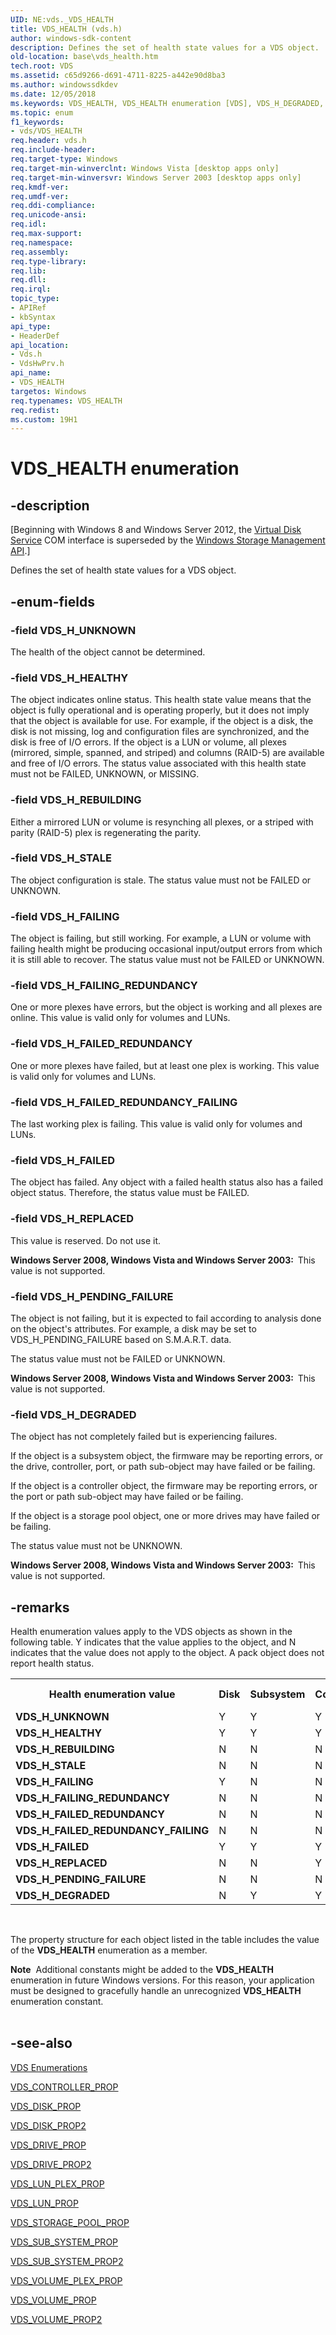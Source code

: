 ```yaml
---
UID: NE:vds._VDS_HEALTH
title: VDS_HEALTH (vds.h)
author: windows-sdk-content
description: Defines the set of health state values for a VDS object.
old-location: base\vds_health.htm
tech.root: VDS
ms.assetid: c65d9266-d691-4711-8225-a442e90d8ba3
ms.author: windowssdkdev
ms.date: 12/05/2018
ms.keywords: VDS_HEALTH, VDS_HEALTH enumeration [VDS], VDS_H_DEGRADED, VDS_H_FAILED, VDS_H_FAILED_REDUNDANCY, VDS_H_FAILED_REDUNDANCY_FAILING, VDS_H_FAILING, VDS_H_FAILING_REDUNDANCY, VDS_H_HEALTHY, VDS_H_PENDING_FAILURE, VDS_H_REBUILDING, VDS_H_REPLACED, VDS_H_STALE, VDS_H_UNKNOWN, base.vds_health, vds/VDS_HEALTH, vds/VDS_H_DEGRADED, vds/VDS_H_FAILED, vds/VDS_H_FAILED_REDUNDANCY, vds/VDS_H_FAILED_REDUNDANCY_FAILING, vds/VDS_H_FAILING, vds/VDS_H_FAILING_REDUNDANCY, vds/VDS_H_HEALTHY, vds/VDS_H_PENDING_FAILURE, vds/VDS_H_REBUILDING, vds/VDS_H_REPLACED, vds/VDS_H_STALE, vds/VDS_H_UNKNOWN, vdshwprv/VDS_HEALTH, vdshwprv/VDS_H_DEGRADED, vdshwprv/VDS_H_FAILED, vdshwprv/VDS_H_FAILED_REDUNDANCY, vdshwprv/VDS_H_FAILED_REDUNDANCY_FAILING, vdshwprv/VDS_H_FAILING, vdshwprv/VDS_H_FAILING_REDUNDANCY, vdshwprv/VDS_H_HEALTHY, vdshwprv/VDS_H_PENDING_FAILURE, vdshwprv/VDS_H_REBUILDING, vdshwprv/VDS_H_REPLACED, vdshwprv/VDS_H_STALE, vdshwprv/VDS_H_UNKNOWN
ms.topic: enum
f1_keywords:
- vds/VDS_HEALTH
req.header: vds.h
req.include-header: 
req.target-type: Windows
req.target-min-winverclnt: Windows Vista [desktop apps only]
req.target-min-winversvr: Windows Server 2003 [desktop apps only]
req.kmdf-ver: 
req.umdf-ver: 
req.ddi-compliance: 
req.unicode-ansi: 
req.idl: 
req.max-support: 
req.namespace: 
req.assembly: 
req.type-library: 
req.lib: 
req.dll: 
req.irql: 
topic_type:
- APIRef
- kbSyntax
api_type:
- HeaderDef
api_location:
- Vds.h
- VdsHwPrv.h
api_name:
- VDS_HEALTH
targetos: Windows
req.typenames: VDS_HEALTH
req.redist: 
ms.custom: 19H1
---
```


# VDS_HEALTH enumeration


## -description


<p class="CCE_Message">[Beginning with Windows 8 and Windows Server 2012, the <a href="https://docs.microsoft.com/windows/desktop/VDS/virtual-disk-service-portal">Virtual Disk Service</a> COM interface is superseded by the <a href="https://docs.microsoft.com/previous-versions/windows/desktop/stormgmt/windows-storage-management-api-portal">Windows Storage Management API</a>.]

Defines the set of 
   health state values for a VDS object.


## -enum-fields




### -field VDS_H_UNKNOWN

The health of the object cannot be determined.


### -field VDS_H_HEALTHY

The object indicates online status. This health state value means that the object is fully operational and is operating properly, but it does not imply that the object is available for use.  For example, if the object is a disk, the disk is not missing, log and 
      configuration files are synchronized, and the disk is free of I/O errors. If the object is a LUN or 
      volume, all plexes (mirrored, simple, spanned, and striped) and columns (RAID-5) are available and free of I/O errors. The status value associated with this health state must not be FAILED,  UNKNOWN, or MISSING.


### -field VDS_H_REBUILDING

Either a mirrored LUN or volume is resynching all plexes, or a striped with parity (RAID-5) plex is 
      regenerating the parity.


### -field VDS_H_STALE

The object configuration is stale. The status value  must not be FAILED or  UNKNOWN.


### -field VDS_H_FAILING

The object is failing, but still working. For example, a LUN or volume with failing health might be 
      producing occasional input/output errors from which it is still able to recover. The status value  must not be FAILED or  UNKNOWN.


### -field VDS_H_FAILING_REDUNDANCY

One or more  plexes have errors, but the object is working and all plexes are online. This value is valid only for volumes and LUNs.


### -field VDS_H_FAILED_REDUNDANCY

One or more plexes have failed, but at least one plex is working. This value is valid only for volumes and LUNs.


### -field VDS_H_FAILED_REDUNDANCY_FAILING

The last working plex is failing. This value is valid only for volumes and LUNs.


### -field VDS_H_FAILED

The object has failed. Any object with a failed health status also has a failed object status.  Therefore, the status value  must  be FAILED.


### -field VDS_H_REPLACED

This value is reserved. Do not use it.

<b>Windows Server 2008, Windows Vista and Windows Server 2003:  </b>This value is not supported.


### -field VDS_H_PENDING_FAILURE

The object is not failing, but it is expected to fail according to analysis done on the object's attributes. For example, a disk may be set to VDS_H_PENDING_FAILURE based on S.M.A.R.T. data. 

The status value  must not be FAILED or  UNKNOWN.

<b>Windows Server 2008, Windows Vista and Windows Server 2003:  </b>This value is not supported.


### -field VDS_H_DEGRADED

The object has not completely failed but is experiencing failures. 

If the object is a subsystem object, the firmware may be reporting errors, or  the  drive, controller, port, or path sub-object may have failed or be failing.

If the object is a controller object, the firmware may be reporting errors, or  the  port or path sub-object may have failed or be failing.

If the object is a storage pool object, one or more drives may have failed or be failing.

The status value  must not be UNKNOWN.

<b>Windows Server 2008, Windows Vista and Windows Server 2003:  </b>This value is not supported.


## -remarks



Health enumeration values apply to the VDS objects as shown in the following table. Y indicates that the value 
    applies to the object, and N indicates that the value does not apply to the object. A pack object does not 
    report health status. 

<table>
<tr>
<th>Health enumeration value</th>
<th>Disk</th>
<th>Subsystem</th>
<th>Controller</th>
<th>Drive</th>
<th>LUN</th>
<th>LUN plex</th>
<th>Storage pool</th>
<th>Volume</th>
<th>Volume plex</th>
</tr>
<tr>
<td><b>VDS_H_UNKNOWN</b></td>
<td>Y</td>
<td>Y</td>
<td>Y</td>
<td>Y</td>
<td>Y</td>
<td>Y</td>
<td>Y</td>
<td>Y</td>
<td>Y</td>
</tr>
<tr>
<td><b>VDS_H_HEALTHY</b></td>
<td>Y</td>
<td>Y</td>
<td>Y</td>
<td>Y</td>
<td>Y</td>
<td>Y</td>
<td>Y</td>
<td>Y</td>
<td>Y</td>
</tr>
<tr>
<td><b>VDS_H_REBUILDING</b></td>
<td>N</td>
<td>N</td>
<td>N</td>
<td>N</td>
<td>Y</td>
<td>Y</td>
<td>N</td>
<td>Y</td>
<td>Y</td>
</tr>
<tr>
<td><b>VDS_H_STALE</b></td>
<td>N</td>
<td>N</td>
<td>N</td>
<td>N</td>
<td>N</td>
<td>N</td>
<td>N</td>
<td>Y</td>
<td>Y</td>
</tr>
<tr>
<td><b>VDS_H_FAILING</b></td>
<td>Y</td>
<td>N</td>
<td>N</td>
<td>N</td>
<td>Y</td>
<td>Y</td>
<td>N</td>
<td>Y</td>
<td>Y</td>
</tr>
<tr>
<td><b>VDS_H_FAILING_REDUNDANCY</b></td>
<td>N</td>
<td>N</td>
<td>N</td>
<td>N</td>
<td>Y</td>
<td>Y</td>
<td>N</td>
<td>Y</td>
<td>Y</td>
</tr>
<tr>
<td><b>VDS_H_FAILED_REDUNDANCY</b></td>
<td>N</td>
<td>N</td>
<td>N</td>
<td>N</td>
<td>Y</td>
<td>Y</td>
<td>N</td>
<td>Y</td>
<td>Y</td>
</tr>
<tr>
<td><b>VDS_H_FAILED_REDUNDANCY_FAILING</b></td>
<td>N</td>
<td>N</td>
<td>N</td>
<td>N</td>
<td>Y</td>
<td>Y</td>
<td>N</td>
<td>Y</td>
<td>Y</td>
</tr>
<tr>
<td><b>VDS_H_FAILED</b></td>
<td>Y</td>
<td>Y</td>
<td>Y</td>
<td>Y</td>
<td>Y</td>
<td>Y</td>
<td>N</td>
<td>Y</td>
<td>Y</td>
</tr>
<tr>
<td><b>VDS_H_REPLACED</b></td>
<td>N</td>
<td>N</td>
<td>Y</td>
<td>Y</td>
<td>N</td>
<td>N</td>
<td>N</td>
<td>N</td>
<td>N</td>
</tr>
<tr>
<td><b>VDS_H_PENDING_FAILURE</b></td>
<td>N</td>
<td>N</td>
<td>N</td>
<td>Y</td>
<td>N</td>
<td>N</td>
<td>N</td>
<td>N</td>
<td>N</td>
</tr>
<tr>
<td><b>VDS_H_DEGRADED</b></td>
<td>N</td>
<td>Y</td>
<td>Y</td>
<td>N</td>
<td>N</td>
<td>N</td>
<td>Y</td>
<td>N</td>
<td>N</td>
</tr>
</table>
 

The property structure for each object listed in the table includes the value of the 
    <b>VDS_HEALTH</b> enumeration as a member.

<div class="alert"><b>Note</b>  Additional constants might be added to the <b>VDS_HEALTH</b> enumeration in future Windows versions. For this reason, your application must be designed to gracefully handle an unrecognized <b>VDS_HEALTH</b> enumeration constant.</div>
<div> </div>



## -see-also




<a href="https://docs.microsoft.com/windows/desktop/VDS/vds-enumerations">VDS Enumerations</a>



<a href="https://docs.microsoft.com/windows/desktop/api/vdshwprv/ns-vdshwprv-vds_controller_prop">VDS_CONTROLLER_PROP</a>



<a href="https://docs.microsoft.com/windows/desktop/api/vds/ns-vds-vds_disk_prop">VDS_DISK_PROP</a>



<a href="https://docs.microsoft.com/windows/desktop/api/vds/ns-vds-vds_disk_prop2">VDS_DISK_PROP2</a>



<a href="https://docs.microsoft.com/windows/desktop/api/vdshwprv/ns-vdshwprv-vds_drive_prop">VDS_DRIVE_PROP</a>



<a href="https://docs.microsoft.com/windows/desktop/api/vdshwprv/ns-vdshwprv-vds_drive_prop2">VDS_DRIVE_PROP2</a>



<a href="https://docs.microsoft.com/windows/desktop/api/vdshwprv/ns-vdshwprv-vds_lun_plex_prop">VDS_LUN_PLEX_PROP</a>



<a href="https://docs.microsoft.com/windows/desktop/api/vdshwprv/ns-vdshwprv-vds_lun_prop">VDS_LUN_PROP</a>



<a href="https://docs.microsoft.com/windows/desktop/api/vdshwprv/ns-vdshwprv-vds_storage_pool_prop">VDS_STORAGE_POOL_PROP</a>



<a href="https://docs.microsoft.com/windows/desktop/api/vdshwprv/ns-vdshwprv-vds_sub_system_prop">VDS_SUB_SYSTEM_PROP</a>



<a href="https://docs.microsoft.com/windows/desktop/api/vdshwprv/ns-vdshwprv-vds_sub_system_prop2">VDS_SUB_SYSTEM_PROP2</a>



<a href="https://docs.microsoft.com/windows/desktop/api/vds/ns-vds-vds_volume_plex_prop">VDS_VOLUME_PLEX_PROP</a>



<a href="https://docs.microsoft.com/windows/desktop/api/vds/ns-vds-vds_volume_prop">VDS_VOLUME_PROP</a>



<a href="https://docs.microsoft.com/windows/desktop/api/vds/ns-vds-vds_volume_prop2">VDS_VOLUME_PROP2</a>
 

 

